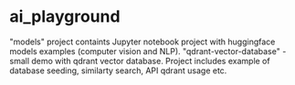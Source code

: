 # ai_playground


"models" project containts Jupyter notebook project with huggingface models examples (computer vision and NLP).
"qdrant-vector-database" - small demo with qdrant vector database. Project includes example of database seeding, similarty search, API qdrant usage etc.
